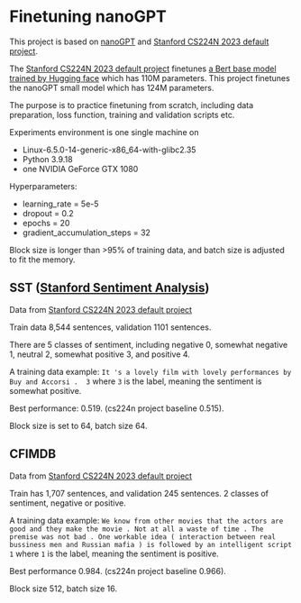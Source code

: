 # Finetuning nanoGPT

This project is based on [nanoGPT](https://github.com/karpathy/nanoGPT) and [Stanford CS224N 2023 default project](https://github.com/gpoesia/minbert-default-final-project).

The [Stanford CS224N 2023 default project](https://github.com/gpoesia/minbert-default-final-project) finetunes [a Bert base model trained by Hugging face](https://huggingface.co/bert-base-uncased) which has 110M parameters. This project finetunes the nanoGPT small model which has 124M parameters.

The purpose is to practice finetuning from scratch, including data preparation, loss function, training and validation scripts etc.

Experiments environment is one single machine on
* Linux-6.5.0-14-generic-x86_64-with-glibc2.35
* Python 3.9.18
* one NVIDIA GeForce GTX 1080

Hyperparameters:
* learning_rate = 5e-5
* dropout = 0.2
* epochs = 20
* gradient_accumulation_steps = 32 

Block size is longer than >95% of training data, and batch size is adjusted to fit the memory.


## SST ([Stanford Sentiment Analysis](https://nlp.stanford.edu/sentiment/treebank.html))
Data from [Stanford CS224N 2023 default project](https://github.com/gpoesia/minbert-default-final-project)

Train data 8,544 sentences, validation 1101 sentences. 

There are 5 classes of sentiment, including negative 0, somewhat negative 1, neutral 2, somewhat positive 3, and positive 4.

A training data example:
`It 's a lovely film with lovely performances by Buy and Accorsi .	3`
where `3` is the label, meaning the sentiment is somewhat positive.

Best performance: 0.519. (cs224n project baseline 0.515).

Block size is set to 64, batch size 64.

## CFIMDB
Data from [Stanford CS224N 2023 default project](https://github.com/gpoesia/minbert-default-final-project)

Train has 1,707 sentences, and validation 245 sentences. 2 classes of sentiment, negative or positive.

A training data example:
`We know from other movies that the actors are good and they make the movie . Not at all a waste of time . The premise was not bad . One workable idea ( interaction between real bussiness men and Russian mafia ) is followed by an intelligent script	1`
where `1` is the label, meaning the sentiment is positive.

Best performance 0.984. (cs224n project baseline 0.966).

Block size 512, batch size 16.

